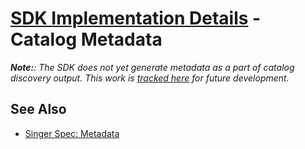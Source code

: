 # [SDK Implementation Details](./README.md) - Catalog Metadata

_**Note:**: The SDK does not yet generate metadata as a part of catalog discovery output.
This work is [tracked here](https://gitlab.com/meltano/singer-sdk/-/issues/91) for future
development._

## See Also

- [Singer Spec: Metadata](https://hub.meltano.com/singer/spec#metadata)
